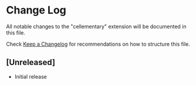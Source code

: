 # Change Log

All notable changes to the "cellementary" extension will be documented in this file.

Check [Keep a Changelog](http://keepachangelog.com/) for recommendations on how to structure this file.

## [Unreleased]

- Initial release